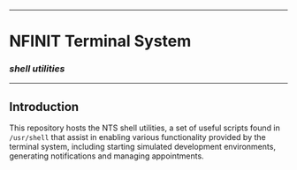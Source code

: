 -------------------------
# NFINIT Terminal System
### *shell utilities*
-------------------------
## Introduction

This repository hosts the NTS shell utilities, a set of useful scripts found in
`/usr/shell` that assist in enabling various functionality provided by the 
terminal system, including starting simulated development environments, 
generating notifications and managing appointments.
